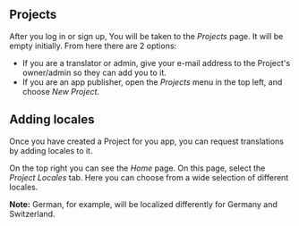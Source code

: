 ## Projects

After you log in or sign up, You will be taken to the _Projects_ page. It will be empty initially. From here there are 2 options:

* If you are a translator or admin, give your e-mail address to the Project's owner/admin so they can add you to it.
* If you are an app publisher, open the _Projects_ menu in the top left, and choose _New Project_.

## Adding locales

Once you have created a Project for you app, you can request translations by adding locales to it.

On the top right you can see the _Home_ page. On this page, select the _Project Locales_ tab.
Here you can choose from a wide selection of different locales.

__Note:__ German, for example, will be localized differently for Germany and Switzerland.
